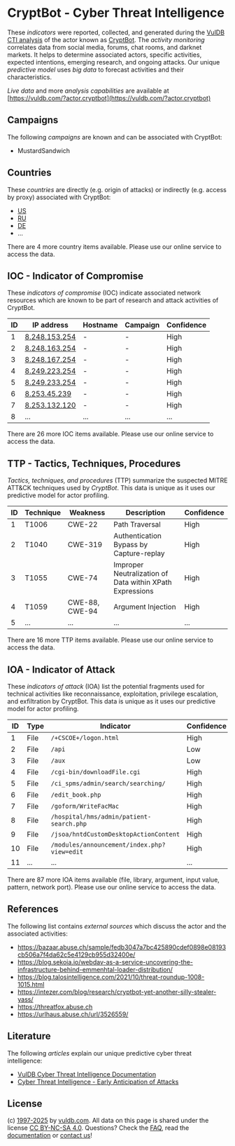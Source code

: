 # CryptBot - Cyber Threat Intelligence

These _indicators_ were reported, collected, and generated during the [VulDB CTI analysis](https://vuldb.com/?kb.cti) of the actor known as [CryptBot](https://vuldb.com/?actor.cryptbot). The _activity monitoring_ correlates data from social media, forums, chat rooms, and darknet markets. It helps to determine associated actors, specific activities, expected intentions, emerging research, and ongoing attacks. Our unique _predictive model_ uses _big data_ to forecast activities and their characteristics.

_Live data_ and more _analysis capabilities_ are available at [https://vuldb.com/?actor.cryptbot](https://vuldb.com/?actor.cryptbot)

## Campaigns

The following _campaigns_ are known and can be associated with CryptBot:

* MustardSandwich

## Countries

These _countries_ are directly (e.g. origin of attacks) or indirectly (e.g. access by proxy) associated with CryptBot:

* [US](https://vuldb.com/?country.us)
* [RU](https://vuldb.com/?country.ru)
* [DE](https://vuldb.com/?country.de)
* ...

There are 4 more country items available. Please use our online service to access the data.

## IOC - Indicator of Compromise

These _indicators of compromise_ (IOC) indicate associated network resources which are known to be part of research and attack activities of CryptBot.

ID | IP address | Hostname | Campaign | Confidence
-- | ---------- | -------- | -------- | ----------
1 | [8.248.153.254](https://vuldb.com/?ip.8.248.153.254) | - | - | High
2 | [8.248.163.254](https://vuldb.com/?ip.8.248.163.254) | - | - | High
3 | [8.248.167.254](https://vuldb.com/?ip.8.248.167.254) | - | - | High
4 | [8.249.223.254](https://vuldb.com/?ip.8.249.223.254) | - | - | High
5 | [8.249.233.254](https://vuldb.com/?ip.8.249.233.254) | - | - | High
6 | [8.253.45.239](https://vuldb.com/?ip.8.253.45.239) | - | - | High
7 | [8.253.132.120](https://vuldb.com/?ip.8.253.132.120) | - | - | High
8 | ... | ... | ... | ...

There are 26 more IOC items available. Please use our online service to access the data.

## TTP - Tactics, Techniques, Procedures

_Tactics, techniques, and procedures_ (TTP) summarize the suspected MITRE ATT&CK techniques used by _CryptBot_. This data is unique as it uses our predictive model for actor profiling.

ID | Technique | Weakness | Description | Confidence
-- | --------- | -------- | ----------- | ----------
1 | T1006 | CWE-22 | Path Traversal | High
2 | T1040 | CWE-319 | Authentication Bypass by Capture-replay | High
3 | T1055 | CWE-74 | Improper Neutralization of Data within XPath Expressions | High
4 | T1059 | CWE-88, CWE-94 | Argument Injection | High
5 | ... | ... | ... | ...

There are 16 more TTP items available. Please use our online service to access the data.

## IOA - Indicator of Attack

These _indicators of attack_ (IOA) list the potential fragments used for technical activities like reconnaissance, exploitation, privilege escalation, and exfiltration by CryptBot. This data is unique as it uses our predictive model for actor profiling.

ID | Type | Indicator | Confidence
-- | ---- | --------- | ----------
1 | File | `/+CSCOE+/logon.html` | High
2 | File | `/api` | Low
3 | File | `/aux` | Low
4 | File | `/cgi-bin/downloadFile.cgi` | High
5 | File | `/ci_spms/admin/search/searching/` | High
6 | File | `/edit_book.php` | High
7 | File | `/goform/WriteFacMac` | High
8 | File | `/hospital/hms/admin/patient-search.php` | High
9 | File | `/jsoa/hntdCustomDesktopActionContent` | High
10 | File | `/modules/announcement/index.php?view=edit` | High
11 | ... | ... | ...

There are 87 more IOA items available (file, library, argument, input value, pattern, network port). Please use our online service to access the data.

## References

The following list contains _external sources_ which discuss the actor and the associated activities:

* https://bazaar.abuse.ch/sample/fedb3047a7bc425890cdef0898e08193cb506a7f4da62c5e4129cb955d32400e/
* https://blog.sekoia.io/webdav-as-a-service-uncovering-the-infrastructure-behind-emmenhtal-loader-distribution/
* https://blog.talosintelligence.com/2021/10/threat-roundup-1008-1015.html
* https://intezer.com/blog/research/cryptbot-yet-another-silly-stealer-yass/
* https://threatfox.abuse.ch
* https://urlhaus.abuse.ch/url/3526559/

## Literature

The following _articles_ explain our unique predictive cyber threat intelligence:

* [VulDB Cyber Threat Intelligence Documentation](https://vuldb.com/?kb.cti)
* [Cyber Threat Intelligence - Early Anticipation of Attacks](https://www.scip.ch/en/?labs.20201022)

## License

(c) [1997-2025](https://vuldb.com/?kb.changelog) by [vuldb.com](https://vuldb.com/?kb.about). All data on this page is shared under the license [CC BY-NC-SA 4.0](https://creativecommons.org/licenses/by-nc-sa/4.0/). Questions? Check the [FAQ](https://vuldb.com/?kb.faq), read the [documentation](https://vuldb.com/?kb) or [contact us](https://vuldb.com/?contact)!
